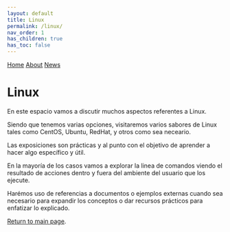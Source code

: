 ```yaml
---
layout: default
title: Linux
permalink: /linux/
nav_order: 1
has_children: true
has_toc: false
---
```


[comment]: # (Adds topnav bar above the main image)
<div class="topnav">
 <a class="active" href="../index">Home</a>
 <a href="../about">About</a>
 <a href="../news">News</a> 
</div> 

# Linux

En este espacio vamos a discutir muchos aspectos referentes a Linux. 

Siendo que tenemos varias opciones, visitaremos varios sabores de Linux tales como CentOS, Ubuntu, RedHat, y otros como sea neceario.

Las exposiciones son prácticas y al punto con el objetivo de aprender a hacer algo específico y útil.

En la mayoría de los casos vamos a explorar la linea de comandos viendo el resultado de acciones dentro y fuera del ambiente del usuario que los ejecute.

Harémos uso de referencias a documentos o ejemplos externas cuando sea necesario para expandir los conceptos o dar recursos prácticos para enfatizar lo explicado.

[Return to main page]({{site.baseurl}}/).